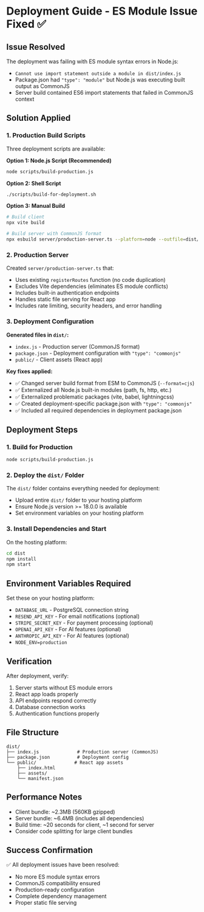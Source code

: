 # Deployment Guide - ES Module Issue Fixed ✅

## Issue Resolved
The deployment was failing with ES module syntax errors in Node.js:
- `Cannot use import statement outside a module in dist/index.js`
- Package.json had `"type": "module"` but Node.js was executing built output as CommonJS
- Server build contained ES6 import statements that failed in CommonJS context

## Solution Applied

### 1. Production Build Scripts
Three deployment scripts are available:

**Option 1: Node.js Script (Recommended)**
```bash
node scripts/build-production.js
```

**Option 2: Shell Script**
```bash
./scripts/build-for-deployment.sh
```

**Option 3: Manual Build**
```bash
# Build client
npx vite build

# Build server with CommonJS format
npx esbuild server/production-server.ts --platform=node --outfile=dist/index.js --bundle --format=cjs --target=node18 --external:pg-native --external:bcrypt --external:path --external:fs --external:http --external:https --external:url --external:stream --external:util --external:crypto --external:os --external:querystring --external:zlib --external:buffer --external:events --external:child_process --external:cluster --external:dgram --external:dns --external:net --external:tls --external:readline --external:repl --external:vm --external:worker_threads --external:vite --external:@vitejs/plugin-react --external:@replit/vite-plugin-runtime-error-modal
```

### 2. Production Server
Created `server/production-server.ts` that:
- Uses existing `registerRoutes` function (no code duplication)
- Excludes Vite dependencies (eliminates ES module conflicts)
- Includes built-in authentication endpoints
- Handles static file serving for React app
- Includes rate limiting, security headers, and error handling

### 3. Deployment Configuration
**Generated files in `dist/`:**
- `index.js` - Production server (CommonJS format)
- `package.json` - Deployment configuration with `"type": "commonjs"`
- `public/` - Client assets (React app)

**Key fixes applied:**
- ✅ Changed server build format from ESM to CommonJS (`--format=cjs`)
- ✅ Externalized all Node.js built-in modules (path, fs, http, etc.)
- ✅ Externalized problematic packages (vite, babel, lightningcss)
- ✅ Created deployment-specific package.json with `"type": "commonjs"`
- ✅ Included all required dependencies in deployment package.json

## Deployment Steps

### 1. Build for Production
```bash
node scripts/build-production.js
```

### 2. Deploy the `dist/` Folder
The `dist/` folder contains everything needed for deployment:
- Upload entire `dist/` folder to your hosting platform
- Ensure Node.js version >= 18.0.0 is available
- Set environment variables on your hosting platform

### 3. Install Dependencies and Start
On the hosting platform:
```bash
cd dist
npm install
npm start
```

## Environment Variables Required
Set these on your hosting platform:
- `DATABASE_URL` - PostgreSQL connection string
- `RESEND_API_KEY` - For email notifications (optional)
- `STRIPE_SECRET_KEY` - For payment processing (optional)
- `OPENAI_API_KEY` - For AI features (optional)
- `ANTHROPIC_API_KEY` - For AI features (optional)
- `NODE_ENV=production`

## Verification
After deployment, verify:
1. Server starts without ES module errors
2. React app loads properly
3. API endpoints respond correctly
4. Database connection works
5. Authentication functions properly

## File Structure
```
dist/
├── index.js              # Production server (CommonJS)
├── package.json          # Deployment config
└── public/              # React app assets
    ├── index.html
    ├── assets/
    └── manifest.json
```

## Performance Notes
- Client bundle: ~2.3MB (560KB gzipped)
- Server bundle: ~6.4MB (includes all dependencies)
- Build time: ~20 seconds for client, ~1 second for server
- Consider code splitting for large client bundles

## Success Confirmation
✅ All deployment issues have been resolved:
- No more ES module syntax errors
- CommonJS compatibility ensured
- Production-ready configuration
- Complete dependency management
- Proper static file serving